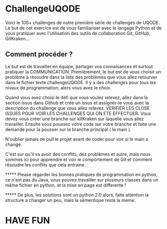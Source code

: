 # ChallengeUQODE
Voici le 100+ challenges de notre première série de challenges de UQODE. Le but de cet exercice est de vous familiariser avec le langage Python et de vous pratiquer avec l'utilisation des outils de collaboration Git, GitHub, GitKraken... 

## Comment procéder ?

Le but est de travailler en équipe, partager vos connaisances et surtout pratiquer la COMMUNICATION. Premièrement, le but est de vous choisir un problème à résoudre dans la liste des problèmes que vous allez retourver dans le fichier texte challengeUQODE. Il y a des challenges pour tous les nivaux de programmation, alors vous avez le choix. 

Quand vous avez choisi le défi que vous voulez relevez, allez dans la section issus dans Github et crée un issus et assigner-le vous avec la description du challenge que vous allez relevez. VERIFIER LES CLOSE ISSUES POUR VOIR LES CHALLENGES QUI ON ETE EFFECTUER.  Vous devez vous créer une branche sur kitKraken sur laquelle vous allez travailler.  Ensuite vous poussez votre code sur votre branche et faite une demande pour la pousser sur la branche principal ( le main ). 

N'oublier jamais de pull le projet avant de coder pour voir si le main a changé.

C'est sur qu'il va avoir des conflits, des problèmes et autre, mais nous sommes ici pour apprendre et voir le comportement de Git et comment résoudre les conflits que cela entraine. 

***** Please regarder les bonnes pratiques de programmation en python, ce n'est pas du Java, vous pouvez travailler sur plusieurs classes dans un même fichier en python, et la mise en page est differente ! 

***** De plus, les solutions sont un python 2.0 alors, faite attention la structure a changer un peu, mais la sémentique reste la meme. 

# HAVE FUN 
